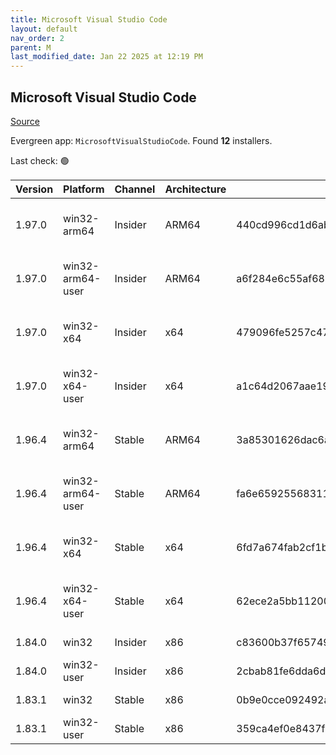 ```yaml
---
title: Microsoft Visual Studio Code
layout: default
nav_order: 2
parent: M
last_modified_date: Jan 22 2025 at 12:19 PM
---
```


## Microsoft Visual Studio Code

[Source](https://code.visualstudio.com)

Evergreen app: `MicrosoftVisualStudioCode`. Found **12** installers.

Last check: 🟢

| Version | Platform         | Channel | Architecture | Sha256                                                           | URI                                                                                                                                                                                                                                                                                                            |
| ------- | ---------------- | ------- | ------------ | ---------------------------------------------------------------- | -------------------------------------------------------------------------------------------------------------------------------------------------------------------------------------------------------------------------------------------------------------------------------------------------------------- |
| 1.97.0  | win32-arm64      | Insider | ARM64        | 440cd996cd1d6ab1b9f5fe8b64ad0fb6d04e903fa32f925b4d313f82ee3e79e6 | [https://vscode.download.prss.microsoft.com/dbazure/download/insider/d226a2a497b928d78aa654f74c8af5317d3becfb/VSCodeSetup-arm64-1.97.0-insider.exe](https://vscode.download.prss.microsoft.com/dbazure/download/insider/d226a2a497b928d78aa654f74c8af5317d3becfb/VSCodeSetup-arm64-1.97.0-insider.exe)         |
| 1.97.0  | win32-arm64-user | Insider | ARM64        | a6f284e6c55af68b60042c053b547b6180ea550907f7f490338e7d5b085ef9d4 | [https://vscode.download.prss.microsoft.com/dbazure/download/insider/d226a2a497b928d78aa654f74c8af5317d3becfb/VSCodeUserSetup-arm64-1.97.0-insider.exe](https://vscode.download.prss.microsoft.com/dbazure/download/insider/d226a2a497b928d78aa654f74c8af5317d3becfb/VSCodeUserSetup-arm64-1.97.0-insider.exe) |
| 1.97.0  | win32-x64        | Insider | x64          | 479096fe5257c47d5282a9322cf06786cf4864c0c048a5183d3de1931a27311d | [https://vscode.download.prss.microsoft.com/dbazure/download/insider/d226a2a497b928d78aa654f74c8af5317d3becfb/VSCodeSetup-x64-1.97.0-insider.exe](https://vscode.download.prss.microsoft.com/dbazure/download/insider/d226a2a497b928d78aa654f74c8af5317d3becfb/VSCodeSetup-x64-1.97.0-insider.exe)             |
| 1.97.0  | win32-x64-user   | Insider | x64          | a1c64d2067aae19762ebee6db9722862ad87caa14c7d54df5dbc79a6a54af417 | [https://vscode.download.prss.microsoft.com/dbazure/download/insider/d226a2a497b928d78aa654f74c8af5317d3becfb/VSCodeUserSetup-x64-1.97.0-insider.exe](https://vscode.download.prss.microsoft.com/dbazure/download/insider/d226a2a497b928d78aa654f74c8af5317d3becfb/VSCodeUserSetup-x64-1.97.0-insider.exe)     |
| 1.96.4  | win32-arm64      | Stable  | ARM64        | 3a85301626dac6a9609b169859dfc4b3540642cf1a09187d759f30ab972f80b9 | [https://vscode.download.prss.microsoft.com/dbazure/download/stable/cd4ee3b1c348a13bafd8f9ad8060705f6d4b9cba/VSCodeSetup-arm64-1.96.4.exe](https://vscode.download.prss.microsoft.com/dbazure/download/stable/cd4ee3b1c348a13bafd8f9ad8060705f6d4b9cba/VSCodeSetup-arm64-1.96.4.exe)                           |
| 1.96.4  | win32-arm64-user | Stable  | ARM64        | fa6e65925568311aa42bb9b637e56137774511c156d116807796c9947550d602 | [https://vscode.download.prss.microsoft.com/dbazure/download/stable/cd4ee3b1c348a13bafd8f9ad8060705f6d4b9cba/VSCodeUserSetup-arm64-1.96.4.exe](https://vscode.download.prss.microsoft.com/dbazure/download/stable/cd4ee3b1c348a13bafd8f9ad8060705f6d4b9cba/VSCodeUserSetup-arm64-1.96.4.exe)                   |
| 1.96.4  | win32-x64        | Stable  | x64          | 6fd7a674fab2cf1b35456f8f140ca8515cdc97db2f50bb1f89c1dc60e0440a51 | [https://vscode.download.prss.microsoft.com/dbazure/download/stable/cd4ee3b1c348a13bafd8f9ad8060705f6d4b9cba/VSCodeSetup-x64-1.96.4.exe](https://vscode.download.prss.microsoft.com/dbazure/download/stable/cd4ee3b1c348a13bafd8f9ad8060705f6d4b9cba/VSCodeSetup-x64-1.96.4.exe)                               |
| 1.96.4  | win32-x64-user   | Stable  | x64          | 62ece2a5bb11200ffc4fa52e70090453684702cbcab364ad91d340f83f80c89e | [https://vscode.download.prss.microsoft.com/dbazure/download/stable/cd4ee3b1c348a13bafd8f9ad8060705f6d4b9cba/VSCodeUserSetup-x64-1.96.4.exe](https://vscode.download.prss.microsoft.com/dbazure/download/stable/cd4ee3b1c348a13bafd8f9ad8060705f6d4b9cba/VSCodeUserSetup-x64-1.96.4.exe)                       |
| 1.84.0  | win32            | Insider | x86          | c83600b37f65749ea9e16496847bbfd967dece2472cee7d8011ae719e2633c18 | [https://az764295.vo.msecnd.net/insider/0c36b92c82064882a228487040187cfc13669c0f/VSCodeSetup-ia32-1.84.0-insider.exe](https://az764295.vo.msecnd.net/insider/0c36b92c82064882a228487040187cfc13669c0f/VSCodeSetup-ia32-1.84.0-insider.exe)                                                                     |
| 1.84.0  | win32-user       | Insider | x86          | 2cbab81fe6dda6dfb07751707107db95ba7afa0a6ada65a1df78a04eef0aadf5 | [https://az764295.vo.msecnd.net/insider/0c36b92c82064882a228487040187cfc13669c0f/VSCodeUserSetup-ia32-1.84.0-insider.exe](https://az764295.vo.msecnd.net/insider/0c36b92c82064882a228487040187cfc13669c0f/VSCodeUserSetup-ia32-1.84.0-insider.exe)                                                             |
| 1.83.1  | win32            | Stable  | x86          | 0b9e0cce092492a88cdaf12048e3630290944b051f3194c5ca3d6b7012f05e7f | [https://az764295.vo.msecnd.net/stable/a6606b6ca720bca780c2d3c9d4cc3966ff2eca12/VSCodeSetup-ia32-1.83.1.exe](https://az764295.vo.msecnd.net/stable/a6606b6ca720bca780c2d3c9d4cc3966ff2eca12/VSCodeSetup-ia32-1.83.1.exe)                                                                                       |
| 1.83.1  | win32-user       | Stable  | x86          | 359ca4ef0e8437f7e5183a97a9d79834463a3df88bb10c82c48cc2bd53b8a7e5 | [https://az764295.vo.msecnd.net/stable/a6606b6ca720bca780c2d3c9d4cc3966ff2eca12/VSCodeUserSetup-ia32-1.83.1.exe](https://az764295.vo.msecnd.net/stable/a6606b6ca720bca780c2d3c9d4cc3966ff2eca12/VSCodeUserSetup-ia32-1.83.1.exe)                                                                               |
